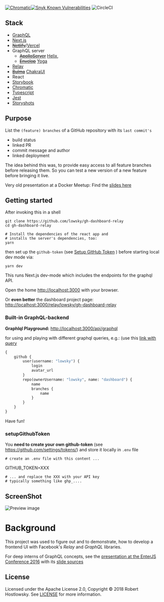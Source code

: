 [![Chromatic](https://github.com/lowsky/gh-dashboard-relay/actions/workflows/chromatic.yml/badge.svg)](https://github.com/lowsky/gh-dashboard-relay/actions/workflows/chromatic.yml)[![Snyk Known Vulnerabilities](https://snyk.io/test/github/lowsky/gh-dashboard-relay/badge.svg)](https://snyk.io/test/github/lowsky/gh-dashboard-relay)
![CircleCI](https://circleci.com/gh/lowsky/dashboard.svg?style=svg)

## Stack

-   [GraphQL](https://graphql.org/)
-   [Next.js](https://nextjs.org/)
-   ~~[Netlify](https://www.netlify.com/)~~/[Vercel](https://vercel.com/)
-   GraphQL server
    -   ~~[ApolloServer](https://www.apollographql.com/docs/apollo-server/)~~ [Helix](https://www.graphql-helix.com/),
    -   ~~[Envelop](https://the-guild.dev/graphql/yoga-server)~~ [Yoga](https://the-guild.dev/graphql/yoga-server)
-   [Relay](https://relay.dev/)
-   ~~[Bulma](https://bulma.io/)~~ [ChakraUI](https://chakra-ui.com/)
-   React
-   [Storybook](https://storybook.js.org/)
-   [Chromatic](https://storybook.js.org/)
-   [Typescript](https://www.typescriptlang.org/)
-   [Jest](https://jestjs.io/)
-   [Storyshots](https://storybook.js.org/addons/@storybook/addon-storyshots)

## Purpose

List the `(feature) branches` of a GitHub repository with its `last commit's`

-   build status
-   linked PR
-   commit message and author
-   linked deployment

The idea behind this was, to provide easy access to all feature branches before releasing them.
So you can test a new version of a new feature before bringing it live.

Very old presentation at a Docker Meetup: Find the [slides here](https://github.com/lowsky/dockerMeetupSlides)

## Getting started

After invoking this in a shell

    git clone https://github.com/lowsky/gh-dashboard-relay
    cd gh-dashboard-relay

    # Install the dependencies of the react app and
    # installs the server's dependencies, too:
    yarn

then set up the `github-token` (see [Setup GitHub Token](#setupgithubtoken) ) before starting local dev mode via:

    yarn dev

This runs Next.js dev-mode which includes the endpoints for the graphql API.

Open the home [http://localhost:3000](http://localhost:3000) with your browser.

Or **even better** the dashboard project page: [http://localhost:3000/relay/lowsky/gh-dashboard-relay](http://localhost:3000/relay/lowsky/gh-dashboard-relay)

### Built-in GraphQL-backend

**GraphIql Playground:** [http://localhost:3000/api/graphql](http://localhost:3000/api/graphql)

for using and playing with different graphql queries, e.g.:
(use this [link with query](http://localhost:3000/api/graphql?query=%7B%0A%20%20github%20%7B%0A%20%20%20%20user%28username%3A%20%22lowsky%22%29%20%7B%0A%20%20%20%20%20%20login%0A%20%20%20%20%20%20avatar_url%0A%20%20%20%20%7D%0A%20%20%20%20repo%28ownerUsername%3A%20%22lowsky%22%2C%20name%3A%20%22dashboard%22%29%20%7B%0A%20%20%20%20%20%20name%0A%20%20%20%20%20%20branches%7Bname%7D%0A%20%20%20%20%7D%0A%20%20%7D%0A%7D%0A)

```graphql
{
    github {
        user(username: "lowsky") {
            login
            avatar_url
        }
        repo(ownerUsername: "lowsky", name: "dashboard") {
            name
            branches {
                name
            }
        }
    }
}
```

Have fun!

### setupGithubToken

You **need to create your own github-token** (see https://github.com/settings/tokens/) and
store it locally in `.env` file

    # create an .env file with this content ...

GITHUB_TOKEN=XXX

    # ... and replace the XXX with your API key
    # typically something like ghp_....

## ScreenShot

![Preview image](./assets/images/DashboardDemo.png)

# Background

This project was used to figure out and to demonstrate, how to develop a frontend UI with Facebook's _Relay_ and _GraphQL_ libraries.

For deep interns of GraphQL concepts, see the [presentation at the EnterJS Conference 2016](https://lowsky.github.io/deck-graphql-relay-talk) with its [slide sources](https://www.github.com/lowsky/deck-graphql-relay-talk)

## License

Licensed under the Apache License 2.0, Copyright ©️ 2018 Robert Hostlowsky. See [LICENSE](LICENSE) for more information.
